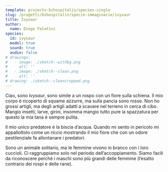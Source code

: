 ```yaml
---
template: projects-bihospitalis/species-single
slug: /progetti/bihospitalis/specie-immaginarie/ivysaur
title: Ivysaur
author: 
  name: Diego Palatini
species:
  id: ivysaur
  model: true
  sound: true
  audio: false
# drawings:
#   - image: ./sketch--withbg.png
#     alt: ''
#   - image: ./sketch--clean.png
#     alt: ''
# drawing: ./sketch--cleancropped.png
---
```


Ciao, sono *Ivysaur*,
sono simile a un rospo con un fiore sulla schiena. Il mio corpo è ricoperto di squame azzurre, ma sulla pancia sono rosse. Non ho grossi artigli, ma degli artigli adatti a scavare nel terreno in cerca di cibo.
Mangio insetti, larve, girini, insomma mangio tutto pure la spazzatura per questo la mia tana è sempre pulita.

Il mio unico predatore è la biscia d’acqua. Quando mi sento in pericolo mi appallottolo come un riccio mostrando il mio fiore che con un odore pestilenziale fa allontanare i predatori.

Sono un animale solitario, ma le femmine vivono in branco con i loro cuccioli. Ci raggruppiamo solo nel periodo dell’accoppiamento. Siamo facili da riconoscere perchè i maschi sono più grandi delle femmine (l’esatto contrario dei rospi e delle rane). 
